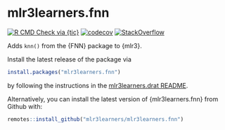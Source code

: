 # mlr3learners.fnn

<!-- badges: start -->

[![R CMD Check via {tic}](https://img.shields.io/github/workflow/status/mlr3learners/mlr3learners.fnn/R%20CMD%20Check%20via%20%7Btic%7D?logo=github&label=R%20CMD%20Check%20via%20{tic}&style=flat-square)](https://github.com/mlr3learners/mlr3learners.fnn/actions)
[![codecov](https://codecov.io/gh/mlr3learners/mlr3learners.fnn/branch/master/graph/badge.svg)](https://codecov.io/gh/mlr3learners/mlr3learners.fnn)
[![StackOverflow](https://img.shields.io/badge/stackoverflow-mlr3-orange.svg)](https://stackoverflow.com/questions/tagged/mlr3)

<!-- badges: end -->

Adds `knn()` from the {FNN} package to {mlr3}.

Install the latest release of the package via 

```r
install.packages("mlr3learners.fnn")
```

by following the instructions in the [mlr3learners.drat README](https://github.com/mlr3learners/mlr3learners.drat).

Alternatively, you can install the latest version of {mlr3learners.fnn} from Github with:

```r
remotes::install_github("mlr3learners/mlr3learners.fnn")
```
